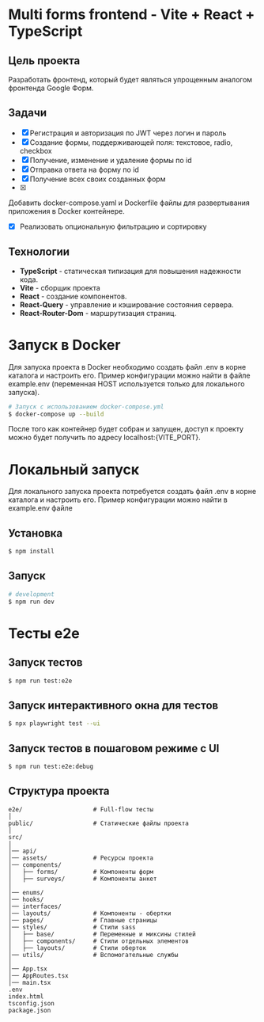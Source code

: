 # Multi forms frontend - Vite + React + TypeScript

## Цель проекта

Разработать фронтенд, который будет являться упрощенным аналогом фронтенда Google Форм.

## Задачи

- [X] Регистрация и авторизация по JWT через логин и пароль
- [X] Cоздание формы, поддерживающей поля: текстовое, radio, checkbox
- [X] Получение, изменение и удаление формы по id
- [X] Отправка ответа на форму по id
- [X] Получение всех своих созданных форм
- [X] 
Добавить docker-compose.yaml и Dockerfile файлы для развертывания приложения в Docker контейнере.
- [X] Реализовать опциональную фильтрацию и сортировку

## Технологии

- **TypeScript** - статическая типизация для повышения надежности кода.
- **Vite** - сборщик проекта
- **React** - создание компонентов.
- **React-Query** -  управление и кэширование состояния сервера.
- **React-Router-Dom** - маршрутизация страниц.

# Запуск в Docker

Для запуска проекта в Docker необходимо создать файл .env в корне каталога и настроить его. Пример конфигурации можно найти в файле example.env (переменная HOST используется только для локального запуска).

```bash
# Запуск с использованием docker-compose.yml
$ docker-compose up --build
```

После того как контейнер будет собран и запущен, доступ к проекту можно будет получить по адресу localhost:{VITE_PORT}.

# Локальный запуск

Для локального запуска проекта потребуется создать файл .env в корне каталога и настроить его. Пример конфигурации можно найти в example.env файле

## Установка

```bash
$ npm install
```

## Запуск

```bash
# development
$ npm run dev
```

# Тесты e2e

## Запуск тестов

```bash
$ npm run test:e2e
```

## Запуск интерактивного окна для тестов

```bash
$ npx playwright test --ui
```

## Запуск тестов в пошаговом режиме с UI

```bash
$ npm run test:e2e:debug
```

## Структура проекта

```
e2e/                    # Full-flow тесты
│
public/                 # Статические файлы проекта
│
src/
│
│── api/
│── assets/             # Ресурсы проекта
│── components/
│   ├── forms/          # Компоненты форм
│   ├── surveys/        # Компоненты анкет
│    
│── enums/
│── hooks/
│── interfaces/
│── layouts/            # Компоненты - обертки
│── pages/              # Главные страницы
│── styles/             # Стили sass
│   ├── base/           # Переменные и миксины стилей
│   ├── components/     # Стили отдельных элементов
│   ├── layouts/        # Стили оберток
│── utils/              # Вспомогательные службы
│
│── App.tsx
│── AppRoutes.tsx
│── main.tsx
.env
index.html
tsconfig.json
package.json
```